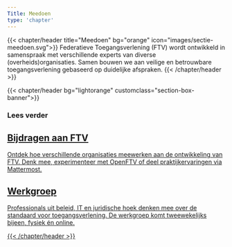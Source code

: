 ```yaml
---
Title: Meedoen
type: 'chapter'
---
```


{{< chapter/header title="Meedoen" bg="orange" icon="images/sectie-meedoen.svg">}}
Federatieve Toegangsverlening (FTV) wordt ontwikkeld in samenspraak met verschillende experts van diverse (overheids)organisaties. Samen bouwen we aan veilige en betrouwbare toegangsverlening gebaseerd op duidelijke afspraken. 
{{< /chapter/header >}}

{{< chapter/header bg="lightorange" customclass="section-box-banner">}}

### Lees verder

<div class="section-home-wrapper" role="navigation">
    <div class="section-home-box">
        <a href="wat_kun_je_doen">
            <h2 class="nl-heading nl-heading--level-4 rhc-heading">
                Bijdragen aan FTV
            </h2>
            <p class="utrecht-paragraph">
                Ontdek hoe verschillende organisaties meewerken aan de ontwikkeling van FTV. Denk mee, experimenteer met OpenFTV of deel praktijkervaringen via Mattermost.
            </p>
        </a>
    </div>
    <div class="section-home-box">
        <a href="werkgroep">
            <h2 class="nl-heading nl-heading--level-4 rhc-heading">
                Werkgroep
            </h2>
            <p class="utrecht-paragraph">
                Professionals uit beleid, IT en juridische hoek denken mee over de standaard voor toegangsverlening. De werkgroep komt tweewekelijks bijeen, fysiek én online.     
                


            
{{< /chapter/header >}}
